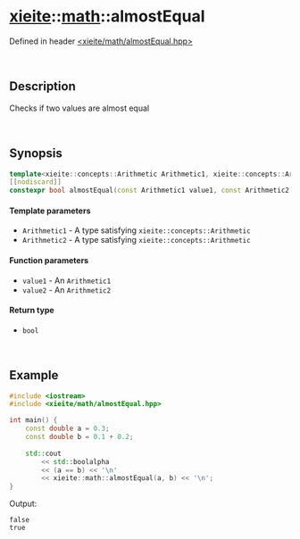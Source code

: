 # [xieite](../xieite.md)\:\:[math](../math.md)\:\:almostEqual
Defined in header [<xieite/math/almostEqual.hpp>](../../include/xieite/math/almostEqual.hpp)

&nbsp;

## Description
Checks if two values are almost equal

&nbsp;

## Synopsis
```cpp
template<xieite::concepts::Arithmetic Arithmetic1, xieite::concepts::Arithmetic Arithmetic2>
[[nodiscard]]
constexpr bool almostEqual(const Arithmetic1 value1, const Arithmetic2 value2) noexcept;
```
#### Template parameters
- `Arithmetic1` - A type satisfying `xieite::concepts::Arithmetic`
- `Arithmetic2` - A type satisfying `xieite::concepts::Arithmetic`
#### Function parameters
- `value1` - An `Arithmetic1`
- `value2` - An `Arithmetic2`
#### Return type
- `bool`

&nbsp;

## Example
```cpp
#include <iostream>
#include <xieite/math/almostEqual.hpp>

int main() {
    const double a = 0.3;
    const double b = 0.1 + 0.2;
    
    std::cout
        << std::boolalpha
        << (a == b) << '\n'
        << xieite::math::almostEqual(a, b) << '\n';
}
```
Output:
```
false
true
```
